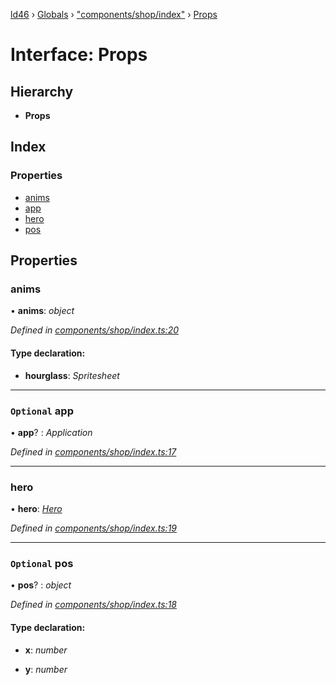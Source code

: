 [ld46](../README.md) › [Globals](../globals.md) › ["components/shop/index"](../modules/_components_shop_index_.md) › [Props](_components_shop_index_.props.md)

# Interface: Props

## Hierarchy

* **Props**

## Index

### Properties

* [anims](_components_shop_index_.props.md#anims)
* [app](_components_shop_index_.props.md#optional-app)
* [hero](_components_shop_index_.props.md#hero)
* [pos](_components_shop_index_.props.md#optional-pos)

## Properties

###  anims

• **anims**: *object*

*Defined in [components/shop/index.ts:20](https://github.com/jrod-disco/ld46-keepalive/blob/0d14d56/src/components/shop/index.ts#L20)*

#### Type declaration:

* **hourglass**: *Spritesheet*

___

### `Optional` app

• **app**? : *Application*

*Defined in [components/shop/index.ts:17](https://github.com/jrod-disco/ld46-keepalive/blob/0d14d56/src/components/shop/index.ts#L17)*

___

###  hero

• **hero**: *[Hero](_components_hero_index_.hero.md)*

*Defined in [components/shop/index.ts:19](https://github.com/jrod-disco/ld46-keepalive/blob/0d14d56/src/components/shop/index.ts#L19)*

___

### `Optional` pos

• **pos**? : *object*

*Defined in [components/shop/index.ts:18](https://github.com/jrod-disco/ld46-keepalive/blob/0d14d56/src/components/shop/index.ts#L18)*

#### Type declaration:

* **x**: *number*

* **y**: *number*
